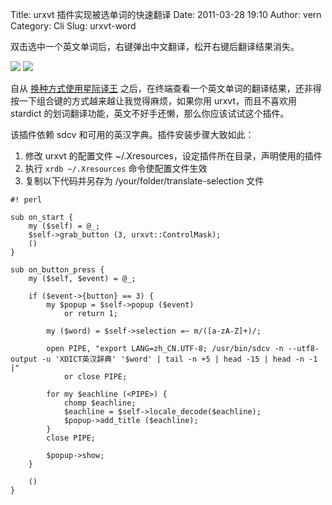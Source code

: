 Title: urxvt 插件实现被选单词的快速翻译
Date: 2011-03-28 19:10
Author: vern
Category: Cli
Slug: urxvt-word

双击选中一个英文单词后，右键弹出中文翻译，松开右键后翻译结果消失。

![](http://du1abadd.org/images/2011/selection-dict-3.png)
![](http://du1abadd.org/images/2011/selection-dict-2.png)

自从
[换种方式使用星际译王](http://linuxtoy.org/archives/awesome-窗口管理器——换种方式使用星际译王.html)
之后，在终端查看一个英文单词的翻译结果，还非得按一下组合键的方式越来越让我觉得麻烦，如果你用
urxvt，而且不喜欢用 stardict
的划词翻译功能，英文不好手还懒，那么你应该试试这个插件。

该插件依赖 sdcv 和可用的英汉字典。插件安装步骤大致如此：

1.  修改 urxvt 的配置文件
    ~/.Xresources，设定插件所在目录，声明使用的插件
2.  执行 `xrdb ~/.Xresources` 命令使配置文件生效
3.  复制以下代码并另存为 /your/folder/translate-selection 文件

<!-- -->

    #! perl

    sub on_start {
        my ($self) = @_;
        $self->grab_button (3, urxvt::ControlMask);
        ()
    }

    sub on_button_press {
        my ($self, $event) = @_;

        if ($event->{button} == 3) {
            my $popup = $self->popup ($event)
                or return 1;

            my ($word) = $self->selection =~ m/([a-zA-Z]+)/;

            open PIPE, "export LANG=zh_CN.UTF-8; /usr/bin/sdcv -n --utf8-output -u 'XDICT英汉辞典' '$word' | tail -n +5 | head -15 | head -n -1 |"
                or close PIPE;

            for my $eachline (<PIPE>) {
                chomp $eachline;
                $eachline = $self->locale_decode($eachline);
                $popup->add_title ($eachline);
            }
            close PIPE;

            $popup->show;
        }

        ()
    }
